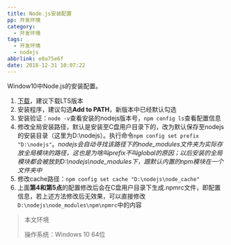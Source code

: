 ```yaml
---
title: Node.js安装配置
pp: 开发环境
category:
  - 开发环境
tags:
  - 开发环境
  - nodejs
abbrlink: e0a75e6f
date: 2018-12-31 10:07:22
---
```


Window10中Node.js的安装配置。

<!-- more -->

1. [下载](https://nodejs.org/en/download/)，建议下载LTS版本
2. 安装程序，建议勾选**Add to PATH**，新版本中已经默认勾选
3. 安装验证：`node -v`查看安装的nodejs版本号，`npm config ls`查看配置信息
4. 修改全局安装路径，默认是安装至C盘用户目录下的，改为默认保存至nodejs的安装目录（这里为D:\nodejs）。执行命令`npm config set prefix "D:\nodejs"`。*nodejs会自动寻找该路径下的node_modules文件夹为实际存放全局模块的路径，这也是为啥叫prefix不叫global的原因；以后安装的全局模块都会被放到D:\nodejs\node_modules下，跟默认内置的npm模块在一个文件夹中*
5. 修改cache路径：`npm config set cache "D:\nodejs\node_cache"`
6. 上面**第4和第5点**的配置修改后会在C盘用户目录下生成.npmrc文件，即配置信息，若上述方法修改后无效果，可以直接修改`D:\nodejs\node_modules\npm\npmrc`中的内容



> 本文环境
>
> 操作系统：Windows 10 64位